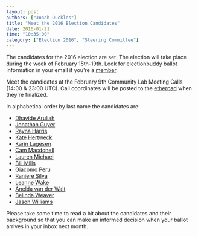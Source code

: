 ```yaml
---
layout: post
authors: ["Jonah Duckles"]
title: "Meet the 2016 Election Candidates"
date: 2016-01-21
time: "10:35:00"
category: ["Election 2016", "Steering Committee"]
---
```


The candidates for the 2016 election are set. The election will take place
during the week of February 15th-19th. Look for electionbuddy ballot information in your email if you're a [member]({{page.baseurl}}/scf/members/).

Meet the candidates at the February 9th Community Lab Meeting Calls (14:00 & 23:00 UTC). Call coordinates will be posted to the [etherpad](http://pad.software-carpentry.org/swc-lab-meeting-2016-02-09) when they're finalized.

In alphabetical order by last name the candidates are:

* [Dhavide Aruliah]({{page.baseurl}}/blog/2016/01/D-Aruliah-SWC-Steering-Committee.html)
* [Jonathan Guyer]({{page.baseurl}}/blog/2016/01/steering-guyer.html)
* [Rayna Harris]({{page.baseurl}}/blog/2016/01/steering-harris.html)
* [Kate Hertweck]({{page.baseurl}}/blog/2016/01/steering-Hertweck.html)
* [Karin Lagesen]({{page.baseurl}}/blog/2016/01/lagesen-steering-committee.html)
* [Cam Macdonell]({{page.baseurl}}/blog/2016/01/macdonell.html)
* [Lauren Michael]({{page.baseurl}}/blog/2016/01/steering-lauren-michael.html)
* [Bill Mills]({{page.baseurl}}/blog/2016/01/steeringbillmills.html)
* [Giacomo Peru]({{page.baseurl}}/blog/2016/01/giacomoperu.html)
* [Raniere Silva]({{page.baseurl}}/blog/2016/01/steering-raniere-silva.html)
* [Leanne Wake]({{page.baseurl}}/blog/2016/01/steeringleannewake.html)
* [Anelda van der Walt]({{page.baseurl}}/blog/2016/01/steering-anelda.html)
* [Belinda Weaver]({{page.baseurl}}/blog/2015/12/scf-nomination-weaver.html)
* [Jason Williams]({{page.baseurl}}/blog/2016/01/election-jason-williams.html)

Please take some time to read a bit about the candidates and their background
so that you can make an informed decision when your ballot arrives in your
inbox next month.
